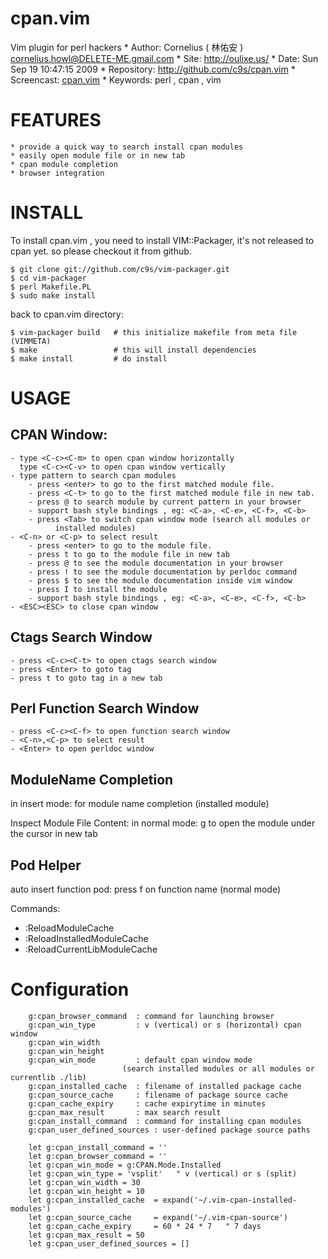 cpan.vim
========
Vim plugin for perl hackers
    * Author:      Cornelius ( 林佑安 ) <cornelius.howl@DELETE-ME.gmail.com>
    * Site:        http://oulixe.us/
    * Date:        Sun Sep 19 10:47:15 2009
    * Repository:  http://github.com/c9s/cpan.vim
    * Screencast:  [cpan.vim](http://www.youtube.com/watch?v=erF0NWUIbr4)
    * Keywords: perl , cpan , vim

FEATURES
========
    * provide a quick way to search install cpan modules
    * easily open module file or in new tab
    * cpan module completion
    * browser integration


INSTALL
=========
To install cpan.vim , you need to install VIM::Packager, it's not released to cpan yet. so 
please checkout it from github.

    $ git clone git://github.com/c9s/vim-packager.git
    $ cd vim-packager
    $ perl Makefile.PL
    $ sudo make install

back to cpan.vim directory:

    $ vim-packager build   # this initialize makefile from meta file (VIMMETA)
    $ make                 # this will install dependencies
    $ make install         # do install

USAGE
=========

CPAN Window:
------------
    - type <C-c><C-m> to open cpan window horizontally
      type <C-c><C-v> to open cpan window vertically
    - type pattern to search cpan modules
        - press <enter> to go to the first matched module file.
        - press <C-t> to go to the first matched module file in new tab.
        - press @ to search module by current pattern in your browser
        - support bash style bindings , eg: <C-a>, <C-e>, <C-f>, <C-b>
        - press <Tab> to switch cpan window mode (search all modules or
              installed modules)
    - <C-n> or <C-p> to select result
        - press <enter> to go to the module file.
        - press t to go to the module file in new tab
        - press @ to see the module documentation in your browser
        - press ! to see the module documentation by perldoc command
        - press $ to see the module documentation inside vim window
        - press I to install the module
        - support bash style bindings , eg: <C-a>, <C-e>, <C-f>, <C-b>
    - <ESC><ESC> to close cpan window

Ctags Search Window
---------------------
    - press <C-c><C-t> to open ctags search window
    - press <Enter> to goto tag
    - press t to goto tag in a new tab

Perl Function Search Window
-----------------------
    - press <C-c><C-f> to open function search window
    - <C-n>,<C-p> to select result 
    - <Enter> to open perldoc window

ModuleName Completion
----------------------
in insert mode: <Ctrl-x><Ctrl-m> for module name completion (installed module)

Inspect Module File Content:
       in normal mode: <Ctrl-c>g to open the module under the cursor in new
       tab

Pod Helper
----------
auto insert function pod: press <C-c><C-p>f on function name (normal mode)

Commands:

   - :ReloadModuleCache           
   - :ReloadInstalledModuleCache 
   - :ReloadCurrentLibModuleCache 

Configuration
==============

        g:cpan_browser_command  : command for launching browser
        g:cpan_win_type         : v (vertical) or s (horizontal) cpan window
        g:cpan_win_width     
        g:cpan_win_height     
        g:cpan_win_mode         : default cpan window mode 
                             (search installed modules or all modules or currentlib ./lib)
        g:cpan_installed_cache  : filename of installed package cache
        g:cpan_source_cache     : filename of package source cache
        g:cpan_cache_expiry     : cache expirytime in minutes
        g:cpan_max_result       : max search result
        g:cpan_install_command  : command for installing cpan modules
        g:cpan_user_defined_sources : user-defined package source paths

        let g:cpan_install_command = ''
        let g:cpan_browser_command = ''
        let g:cpan_win_mode = g:CPAN.Mode.Installed
        let g:cpan_win_type = 'vsplit'   " v (vertical) or s (split)
        let g:cpan_win_width = 30
        let g:cpan_win_height = 10
        let g:cpan_installed_cache  = expand('~/.vim-cpan-installed-modules')
        let g:cpan_source_cache     = expand('~/.vim-cpan-source')
        let g:cpan_cache_expiry     = 60 * 24 * 7   " 7 days
        let g:cpan_max_result = 50
        let g:cpan_user_defined_sources = []



